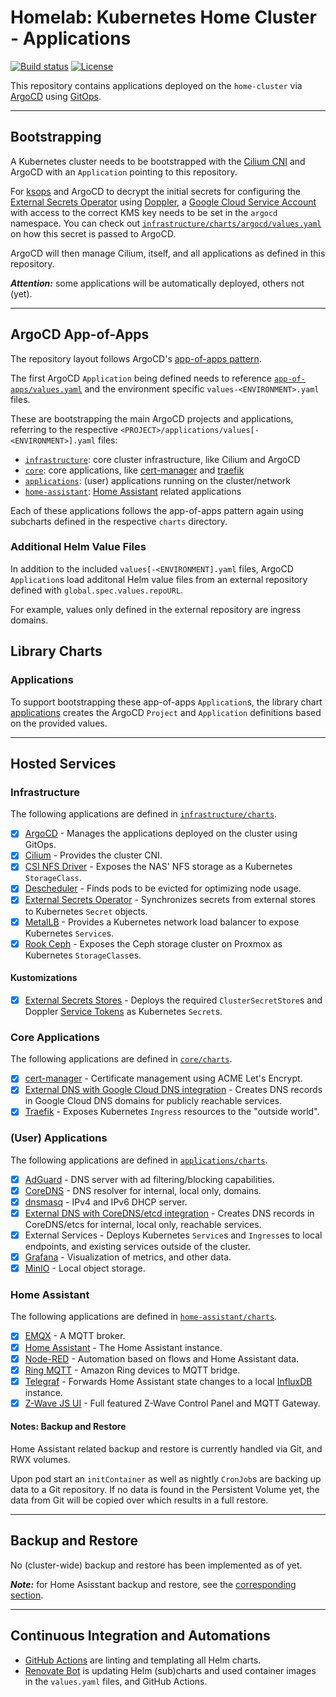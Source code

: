 # Homelab: Kubernetes Home Cluster - Applications

[![Build status](https://img.shields.io/github/actions/workflow/status/muhlba91/homelab-kubernetes-home-applications/pipeline.yml?style=for-the-badge)](https://github.com/muhlba91/homelab-kubernetes-home-applications/actions/workflows/pipeline.yml)
[![License](https://img.shields.io/github/license/muhlba91/homelab-kubernetes-home-applications?style=for-the-badge)](LICENSE.md)

This repository contains applications deployed on the `home-cluster` via [ArgoCD](https://argo-cd.readthedocs.io/en/stable/) using [GitOps](https://opengitops.dev).

---

## Bootstrapping

A Kubernetes cluster needs to be bootstrapped with the [Cilium CNI](https://cilium.io) and ArgoCD with an `Application` pointing to this repository.

For [ksops](https://github.com/viaduct-ai/kustomize-sops) and ArgoCD to decrypt the initial secrets for configuring the [External Secrets Operator](http://external-secrets.io) using [Doppler](http://doppler.com), a [Google Cloud Service Account](https://cloud.google.com/docs/authentication#service-accounts) with access to the correct KMS key needs to be set in the `argocd` namespace. You can check out [`infrastructure/charts/argocd/values.yaml`](infrastructure/charts/argocd/values.yaml) on how this secret is passed to ArgoCD.

ArgoCD will then manage Cilium, itself, and all applications as defined in this repository.

***Attention:*** some applications will be automatically deployed, others not (yet).

---

## ArgoCD App-of-Apps

The repository layout follows ArgoCD's [app-of-apps pattern](https://argo-cd.readthedocs.io/en/stable/operator-manual/cluster-bootstrapping/).

The first ArgoCD `Application` being defined needs to reference [`app-of-apps/values.yaml`](app-of-apps/values.yaml) and the environment specific `values-<ENVIRONMENT>.yaml` files.

These are bootstrapping the main ArgoCD projects and applications, referring to the respective `<PROJECT>/applications/values[-<ENVIRONMENT>].yaml` files:

- [`infrastructure`](#infrastructure): core cluster infrastructure, like Cilium and ArgoCD
- [`core`](#core-applications): core applications, like [cert-manager](http://cert-manager.io) and [traefik](https://traefik.io)
- [`applications`](#user-applications): (user) applications running on the cluster/network
- [`home-assistant`](#home-assistant): [Home Assistant](http://home-assistant.io) related applications

Each of these applications follows the app-of-apps pattern again using subcharts defined in the respective `charts` directory.

### Additional Helm Value Files

In addition to the included `values[-<ENVIRONMENT].yaml` files, ArgoCD `Application`s load additonal Helm value files from an external repository defined with `global.spec.values.repoURL`.

For example, values only defined in the external repository are ingress domains.

## Library Charts

### Applications

To support bootstrapping these app-of-apps `Application`s, the library chart [applications](library/charts/applications) creates the ArgoCD `Project` and `Application` definitions based on the provided values.

---

## Hosted Services

### Infrastructure

The following applications are defined in [`infrastructure/charts`](infrastructure/charts).

- [x] [ArgoCD](https://argo-cd.readthedocs.io/en/stable/) - Manages the applications deployed on the cluster using GitOps.
- [x] [Cilium](https://cilium.io) - Provides the cluster CNI.
- [x] [CSI NFS Driver](https://github.com/kubernetes-csi/csi-driver-nfs/tree/master) - Exposes the NAS' NFS storage as a Kubernetes `StorageClass`.
- [x] [Descheduler](https://github.com/kubernetes-sigs/descheduler) - Finds pods to be evicted for optimizing node usage.
- [x] [External Secrets Operator](http://external-secrets.io) - Synchronizes secrets from external stores to Kubernetes `Secret` objects.
- [x] [MetalLB](https://metallb.universe.tf) - Provides a Kubernetes network load balancer to expose Kubernetes `Service`s.
- [x] [Rook Ceph](https://rook.io) - Exposes the Ceph storage cluster on Proxmox as Kubernetes `StorageClass`es.

#### Kustomizations

- [x] [External Secrets Stores](infrastructure/kustomizations/external-secrets-stores) - Deploys the required `ClusterSecretStore`s and Doppler [Service Tokens](https://docs.doppler.com/docs/service-tokens) as Kubernetes `Secret`s.

### Core Applications

The following applications are defined in [`core/charts`](core/charts).

- [x] [cert-manager](https://cert-manager.io) - Certificate management using ACME Let's Encrypt.
- [x] [External DNS with Google Cloud DNS integration](https://github.com/kubernetes-sigs/external-dns) - Creates DNS records in Google Cloud DNS domains for publicly reachable services.
- [x] [Traefik](https://traefik.io) - Exposes Kubernetes `Ingress` resources to the "outside world".

### (User) Applications

The following applications are defined in [`applications/charts`](applications/charts).

- [x] [AdGuard](https://adguard.com/en/adguard-home/overview.html) - DNS server with ad filtering/blocking capabilities.
- [x] [CoreDNS](https://coredns.io) - DNS resolver for internal, local only, domains.
- [x] [dnsmasq](https://thekelleys.org.uk/dnsmasq/doc.html) - IPv4 and IPv6 DHCP server.
- [x] [External DNS with CoreDNS/etcd integration](https://github.com/kubernetes-sigs/external-dns) - Creates DNS records in CoreDNS/etcs for internal, local only, reachable services.
- [x] External Services - Deploys Kubernetes `Service`s and `Ingress`es to local endpoints, and existing services outside of the cluster.
- [x] [Grafana](http://grafana.com) - Visualization of metrics, and other data.
- [x] [MinIO](https://min.io) - Local object storage.

### Home Assistant

The following applications are defined in [`home-assistant/charts`](home-assistant/charts).

- [x] [EMQX](https://www.emqx.io) - A MQTT broker.
- [x] [Home Assistant](https://home-assistant.io) - The Home Assistant instance.
- [x] [Node-RED](https://nodered.org) - Automation based on flows and Home Assistant data.
- [x] [Ring MQTT](https://github.com/tsightler/ring-mqtt) - Amazon Ring devices to MQTT bridge.
- [x] [Telegraf](https://www.influxdata.com/time-series-platform/telegraf/) - Forwards Home Assistant state changes to a local [InfluxDB](https://www.influxdata.com) instance.
- [x] [Z-Wave JS UI](https://github.com/zwave-js/zwave-js-ui) - Full featured Z-Wave Control Panel and MQTT Gateway.

#### Notes: Backup and Restore

Home Assistant related backup and restore is currently handled via Git, and RWX volumes.

Upon pod start an `initContainer` as well as nightly `CronJob`s are backing up data to a Git repository.
If no data is found in the Persistent Volume yet, the data from Git will be copied over which results in a full restore.

---

## Backup and Restore

No (cluster-wide) backup and restore has been implemented as of yet.

***Note:*** for Home Asisstant backup and restore, see the [corresponding section](#notes-backup-and-restore).

---

## Continuous Integration and Automations

- [GitHub Actions](https://docs.github.com/en/actions) are linting and templating all Helm charts.
- [Renovate Bot](https://github.com/renovatebot/renovate) is updating Helm (sub)charts and used container images in the `values.yaml` files, and GitHub Actions.
